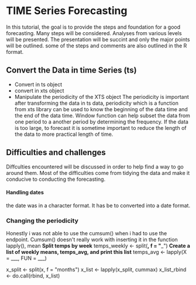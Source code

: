 # TIME Series Forecasting
In this tutorial, the goal is to provide the steps and foundation for a good forecasting. Many steps will be considered. Analyses from various levels will be presented. The presentation will be succint and only the major points will be outlined. some of the steps and comments are also outlined in the R format.


## Convert the Data in time Series (ts)
* Convert in ts object
* convert in xts object
* Manipulate the periodicity of the XTS object
The periodicity is important after transforming the data in ts data, periodicity which is a function from xts library can be used to know the beginning of the data time and the end of the data time.
Window function can help subset the data from one period to a another period by determining the frequency. If the data is too large, to forecast it is sometime important to reduce the length of the data to more practical length of time.

## Difficulties and challenges
Diffculties encountered will be discussed in order to help find a way to go around them. Most of the difficulties come from tidying the data and make it conducive to conducting the forecasting. 
#### Handling dates 
the date was in a character format. It has be to converted into a date format.
### Changing the periodicity
Honestly i was not able to use the cumsum() when i had to use the endpoint. Cumsum() doesn't really work with inserting it in the function lapply(), mean 
**Split temps by week**
temps_weekly <- split(__, f = "___")
**Create a list of weekly means, temps_avg, and print this list**
temps_avg <- lapply(X = ___, FUN = ___)

x_split <- split(x, f = "months")
x_list <- lapply(x_split, cummax)
x_list_rbind <- do.call(rbind, x_list)
